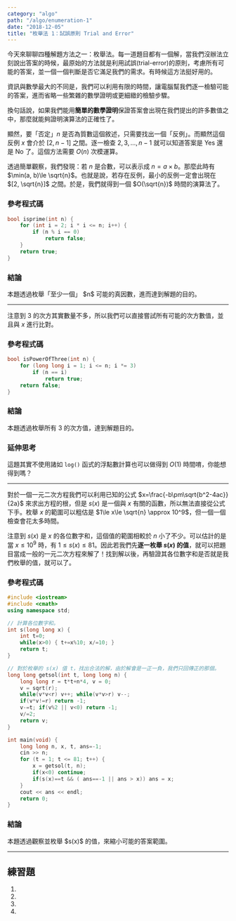 ```yaml
---
category: "algo"
path: "/algo/enumeration-1"
date: "2018-12-05"
title: "枚舉法 1：試誤原則 Trial and Error"
---
```


今天來聊聊四種解題方法之一：枚舉法。每一道題目都有一個解，當我們沒辦法立刻說出答案的時候，最原始的方法就是利用試誤(trial-error)的原則，考慮所有可能的答案，並一個一個判斷是否它滿足我們的需求。有時候這方法挺好用的。

資訊與數學最大的不同是，我們可以利用有限的時間，讓電腦幫我們逐一檢驗可能的答案，進而省略一些繁雜的數學證明或更細緻的檢驗步驟。

換句話說，如果我們能用**簡單的數學證明**保證答案會出現在我們提出的許多數值之中，那麼就能夠證明演算法的正確性了。

<include-problem
    title-prefix='例題 1：'
    path='/problem/isprime'
    >
</include-problem>

顯然，要「否定」$n$ 是否為質數這個敘述，只需要找出一個「反例」。而顯然這個反例 $x$ 會介於 $[2, n-1]$ 之間。逐一檢查 $2, 3, \ldots, n-1$ 就可以知道答案是 Yes 還是 No 了。這個方法需要 $O(n)$ 次模運算。

透過簡單觀察，我們發現：若 $n$ 是合數，可以表示成 $n=a\times b$。那麼此時有 $\min(a, b)\le \sqrt{n}$。也就是說，若存在反例，最小的反例一定會出現在 $[2, \sqrt{n}]$ 之間。於是，我們就得到一個 $O(\sqrt{n})$ 時間的演算法了。

### 參考程式碼

```cpp
bool isprime(int n) {
    for (int i = 2; i * i <= n; i++) {
        if (n % i == 0)
            return false;
    }
    return true;
}
```

### 結論
<theorem c='is-success'>
本題透過枚舉「至少一個」 $n$ 可能的真因數，進而達到解題的目的。
</theorem>


-----

<include-problem
    title-prefix='例題 2：'
    path='/problem/leetcode/326'
    >

注意到 3 的次方其實數量不多，所以我們可以直接嘗試所有可能的次方數值，並且與 $x$ 進行比對。

### 參考程式碼

```cpp
bool isPowerOfThree(int n) {
    for (long long i = 1; i <= n; i *= 3)
        if (n == i)
            return true;
    return false;
}
```
    
### 結論
<theorem c='is-success'>
本題透過枚舉所有 3 的次方值，達到解題目的。
</theorem>


### 延伸思考
這題其實不使用諸如 `log()` 函式的浮點數計算也可以做得到 $O(1)$ 時間唷，你能想得到嗎？

-----

<include-problem
    title-prefix='例題 3：'
    path='/problem/cf/233/B'
    >
</include-problem>

對於一個一元二次方程我們可以利用已知的公式 $x=\frac{-b\pm\sqrt{b^2-4ac}}{2a}$ 來求出方程的根，但是 $s(x)$ 是一個與 $x$ 有關的函數，所以無法直接從公式下手。枚舉 $x$ 的範圍可以粗估是 $1\le x\le \sqrt{n} \approx 10^9$，但一個一個檢查會花太多時間。

注意到 $s(x)$ 是 $x$ 的各位數字和，這個值的範圍相較於 $n$ 小了不少。可以估計的是當 $x\le 10^{9}$ 時，有 $1\le s(x)\le 81$。因此若我們先**逐一枚舉 $s(x)$ 的值**，就可以把題目當成一般的一元二次方程來解了！找到解以後，再驗證其各位數字和是否就是我們枚舉的值，就可以了。

### 參考程式碼

```cpp
#include <iostream>
#include <cmath>
using namespace std;

// 計算各位數字和。
int s(long long x) {
	int t=0;
	while(x>0) { t+=x%10; x/=10; }
	return t;
}

// 對於枚舉的 s(x) 值 t，找出合法的解，由於解會是一正一負，我們只回傳正的那個。
long long getsol(int t, long long n) {
	long long r = t*t+n*4, v = 0;
	v = sqrt(r);
	while(v*v<r) v++; while(v*v>r) v--;
	if(v*v!=r) return -1;
	v-=t; if(v%2 || v<0) return -1;
	v/=2;
	return v;
}

int main(void) {
	long long n, x, t, ans=-1;
	cin >> n;
	for (t = 1; t <= 81; t++) {
		x = getsol(t, n);
		if(x<0) continue;
		if(s(x)==t && ( ans==-1 || ans > x)) ans = x;
	}
	cout << ans << endl;
	return 0;
}
```

### 結論
<theorem c='is-success'>
本題透過觀察並枚舉 $s(x)$ 的值，來縮小可能的答案範圍。
</theorem>


-----


## 練習題

1. <include-problem path='/problem/ural/1854' inline></include-problem>
2. <include-problem path='/problem/cf/911/C' inline></include-problem>
3. <include-problem path='/problem/cf/241/C' inline></include-problem>
4. <include-problem path='/problem/icpc/ecna2018/B' inline></include-problem>